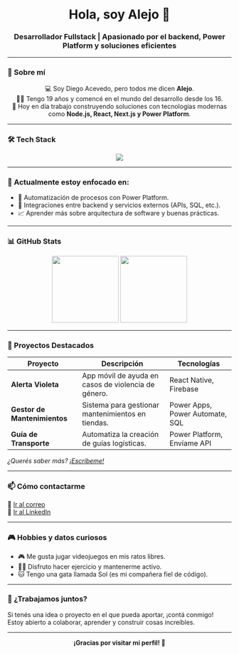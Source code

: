 <h1 align="center">Hola, soy Alejo 👋</h1>
<h3 align="center">Desarrollador Fullstack | Apasionado por el backend, Power Platform y soluciones eficientes</h3>

---

### 🧠 Sobre mí

<p align="center">
  💻 Soy Diego Acevedo, pero todos me dicen <strong>Alejo</strong>.  
  <br>
  👨‍💻 Tengo 19 años y comencé en el mundo del desarrollo desde los 16.  
  <br>
  🚀 Hoy en día trabajo construyendo soluciones con tecnologías modernas como <strong>Node.js, React, Next.js y Power Platform</strong>.
</p>

---

### 🛠️ Tech Stack

<div align="center">
  <img src="https://skillicons.dev/icons?i=js,ts,nodejs,express,react,nextjs,mongodb,python,tailwindcss,figma,git" />
</div>

---

### 🌱 Actualmente estoy enfocado en:

- 🔧 Automatización de procesos con Power Platform.
- 🔗 Integraciones entre backend y servicios externos (APIs, SQL, etc.).
- 📈 Aprender más sobre arquitectura de software y buenas prácticas.

---

### 📊 GitHub Stats

<div align="center">
  <img src="https://github-readme-stats.vercel.app/api?username=Alejoacs&show_icons=true&theme=radical&count_private=true&hide_border=false" height="150" />
  <img src="https://github-readme-stats.vercel.app/api/top-langs/?username=Alejoacs&layout=compact&theme=radical&langs_count=6&hide_border=false" height="150" />
</div>

---

### 🚀 Proyectos Destacados

| Proyecto | Descripción | Tecnologías |
|---------|-------------|-------------|
| **Alerta Violeta** | App móvil de ayuda en casos de violencia de género. | React Native, Firebase |
| **Gestor de Mantenimientos** | Sistema para gestionar mantenimientos en tiendas. | Power Apps, Power Automate, SQL |
| **Guía de Transporte** | Automatiza la creación de guías logísticas. | Power Platform, Envíame API |

*¿Querés saber más? [¡Escríbeme!](mailto:acevedosernadiego@gmail.com)*

---

### 📫 Cómo contactarme

<p >
  📧 <a href="mailto:acevedosernadiego@gmail.com">Ir al correo</a>  
  <br>
  💼 <a href="https://www.linkedin.com/in/diego-alejandro-acevedo-serna-7135ab2a8/" target="_blank">Ir al LinkedIn</a>  
</p>

---

### 🎮 Hobbies y datos curiosos

- 🎮 Me gusta jugar videojuegos en mis ratos libres.
- 🏋️‍♂️ Disfruto hacer ejercicio y mantenerme activo.
- 🐱 Tengo una gata llamada Sol (es mi compañera fiel de código).

---

### 🤝 ¿Trabajamos juntos?

<p>
  Si tenés una idea o proyecto en el que pueda aportar, ¡contá conmigo!  
  <br>
  Estoy abierto a colaborar, aprender y construir cosas increíbles.  
</p>

---

<p align="center"><strong>¡Gracias por visitar mi perfil! 🙌</strong></p>
